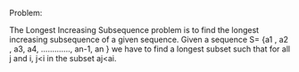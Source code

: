 Problem:

The Longest Increasing Subsequence problem is to find the longest
increasing subsequence of a given sequence.
Given a sequence S= {a1 , a2 , a3, a4, ............., an-1, an } we have to
find a longest subset such that for all j and i,  j<i in the subset aj<ai.
